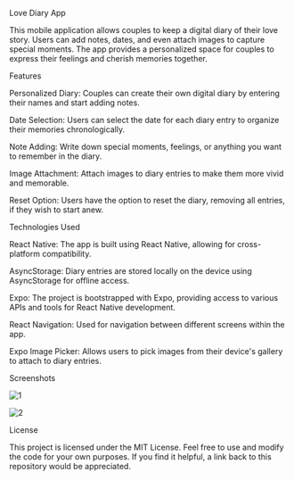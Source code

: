 Love Diary App



This mobile application allows couples to keep a digital diary of their love story. Users can add notes, dates, and even attach images to capture special moments. The app provides a personalized space for couples to express their feelings and cherish memories together.




Features


Personalized Diary: Couples can create their own digital diary by entering their names and start adding notes.

Date Selection: Users can select the date for each diary entry to organize their memories chronologically.

Note Adding: Write down special moments, feelings, or anything you want to remember in the diary.

Image Attachment: Attach images to diary entries to make them more vivid and memorable.

Reset Option: Users have the option to reset the diary, removing all entries, if they wish to start anew.




Technologies Used


React Native: The app is built using React Native, allowing for cross-platform compatibility.

AsyncStorage: Diary entries are stored locally on the device using AsyncStorage for offline access.

Expo: The project is bootstrapped with Expo, providing access to various APIs and tools for React Native development.

React Navigation: Used for navigation between different screens within the app.

Expo Image Picker: Allows users to pick images from their device's gallery to attach to diary entries.




Screenshots

![1](https://github.com/enkdeveloper/LoveDiary/assets/119349974/0b873c0f-d6f7-4268-8dcd-dfa3137d58d0)

![2](https://github.com/enkdeveloper/LoveDiary/assets/119349974/8d92ec2e-05a6-44b8-a6fd-6b3770f41a96)




License

This project is licensed under the MIT License. Feel free to use and modify the code for your own purposes. If you find it helpful, a link back to this repository would be appreciated.





